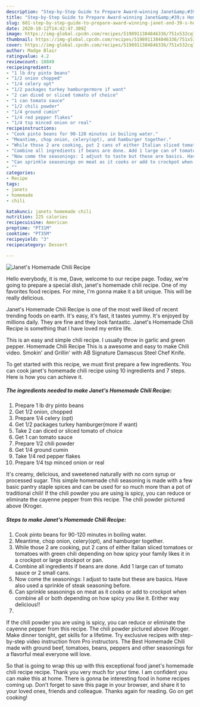 ```yaml
---
description: "Step-by-Step Guide to Prepare Award-winning Janet&amp;#39;s Homemade Chili Recipe"
title: "Step-by-Step Guide to Prepare Award-winning Janet&amp;#39;s Homemade Chili Recipe"
slug: 601-step-by-step-guide-to-prepare-award-winning-janet-and-39-s-homemade-chili-recipe
date: 2020-10-12T14:42:47.309Z
image: https://img-global.cpcdn.com/recipes/5198911384846336/751x532cq70/janets-homemade-chili-recipe-recipe-main-photo.jpg
thumbnail: https://img-global.cpcdn.com/recipes/5198911384846336/751x532cq70/janets-homemade-chili-recipe-recipe-main-photo.jpg
cover: https://img-global.cpcdn.com/recipes/5198911384846336/751x532cq70/janets-homemade-chili-recipe-recipe-main-photo.jpg
author: Madge Blair
ratingvalue: 4.2
reviewcount: 18849
recipeingredient:
- "1 lb dry pinto beans"
- "1/2 onion chopped"
- "1/4 celery opt"
- "1/2 packages turkey hamburgermore if want"
- "2 can diced or sliced tomato of choice"
- "1 can tomato sauce"
- "1/2 chili powder"
- "1/4 ground cumin"
- "1/4 red pepper flakes"
- "1/4 tsp minced onion or real"
recipeinstructions:
- "Cook pinto beans for 90-120 minutes in boiling water."
- "Meantime, chop onion, celery(opt), and hamburger together."
- "While those 2 are cooking, put 2 cans of either Italian sliced tomatoes or tomatoes with green chili depending on how spicy your family likes it in a crockpot or large stockpot or pan."
- "Combine all ingredients if beans are done. Add 1 large can of tomato sauce or 2 small cans."
- "Now come the seasonings: I adjust to taste but these are basics. Have also used a sprinkle of steak seasoning before."
- "Can sprinkle seasonings on meat as it cooks or add to crockpot when combine all or both depending on how spicy you like it. Erither way delicious!!"
- ""
categories:
- Recipe
tags:
- janets
- homemade
- chili

katakunci: janets homemade chili 
nutrition: 225 calories
recipecuisine: American
preptime: "PT31M"
cooktime: "PT35M"
recipeyield: "3"
recipecategory: Dessert

---
```



![Janet&#39;s Homemade Chili Recipe](https://img-global.cpcdn.com/recipes/5198911384846336/751x532cq70/janets-homemade-chili-recipe-recipe-main-photo.jpg)

Hello everybody, it is me, Dave, welcome to our recipe page. Today, we're going to prepare a special dish, janet&#39;s homemade chili recipe. One of my favorites food recipes. For mine, I'm gonna make it a bit unique. This will be really delicious.

Janet&#39;s Homemade Chili Recipe is one of the most well liked of recent trending foods on earth. It's easy, it's fast, it tastes yummy. It's enjoyed by millions daily. They are fine and they look fantastic. Janet&#39;s Homemade Chili Recipe is something that I have loved my entire life.

This is an easy and simple chili recipe. I usually throw in garlic and green pepper. Homemade Chili Recipe This is a awesome and easy to make Chili video. Smokin&#39; and Grillin&#39; with AB Signature Damascus Steel Chef Knife.


To get started with this recipe, we must first prepare a few ingredients. You can cook janet&#39;s homemade chili recipe using 10 ingredients and 7 steps. Here is how you can achieve it.

<!--inarticleads1-->

##### The ingredients needed to make Janet&#39;s Homemade Chili Recipe:

1. Prepare 1 lb dry pinto beans
1. Get 1/2 onion, chopped
1. Prepare 1/4 celery (opt)
1. Get 1/2 packages turkey hamburger(more if want)
1. Take 2 can diced or sliced tomato of choice
1. Get 1 can tomato sauce
1. Prepare 1/2 chili powder
1. Get 1/4 ground cumin
1. Take 1/4 red pepper flakes
1. Prepare 1/4 tsp minced onion or real


It&#39;s creamy, delicious, and sweetened naturally with no corn syrup or processed sugar. This simple homemade chili seasoning is made with a few basic pantry staple spices and can be used for so much more than a pot of traditional chili! If the chili powder you are using is spicy, you can reduce or eliminate the cayenne pepper from this recipe. The chili powder pictured above (Kroger. 

<!--inarticleads2-->

##### Steps to make Janet&#39;s Homemade Chili Recipe:

1. Cook pinto beans for 90-120 minutes in boiling water.
1. Meantime, chop onion, celery(opt), and hamburger together.
1. While those 2 are cooking, put 2 cans of either Italian sliced tomatoes or tomatoes with green chili depending on how spicy your family likes it in a crockpot or large stockpot or pan.
1. Combine all ingredients if beans are done. Add 1 large can of tomato sauce or 2 small cans.
1. Now come the seasonings: I adjust to taste but these are basics. Have also used a sprinkle of steak seasoning before.
1. Can sprinkle seasonings on meat as it cooks or add to crockpot when combine all or both depending on how spicy you like it. Erither way delicious!!
1. 


If the chili powder you are using is spicy, you can reduce or eliminate the cayenne pepper from this recipe. The chili powder pictured above (Kroger. Make dinner tonight, get skills for a lifetime. Try exclusive recipes with step-by-step video instruction from Pro instructors. The Best Homemade Chili made with ground beef, tomatoes, beans, peppers and other seasonings for a flavorful meal everyone will love. 

So that is going to wrap this up with this exceptional food janet&#39;s homemade chili recipe recipe. Thank you very much for your time. I am confident you can make this at home. There is gonna be interesting food in home recipes coming up. Don't forget to save this page in your browser, and share it to your loved ones, friends and colleague. Thanks again for reading. Go on get cooking!
